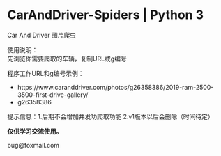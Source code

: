 # CarAndDriver-Spiders | Python 3
<p>Car And Driver 图片爬虫</p>
<p>使用说明：</br>先浏览你需要爬取的车辆，复制URL或g编号</p>
<p>程序工作URL和g编号示例：</br>
	<ul>
		<li>https://www.caranddriver.com/photos/g26358386/2019-ram-2500-3500-first-drive-gallery/</li>
		<li>g26358386</li>
	</ul>
</p>
<p>提示信息：1.后期不会增加并发功爬取功能 2.v1版本以后会删除（时间待定）</p>
<b>仅供学习交流使用。</b>
<p>bug@foxmail.com</p>
